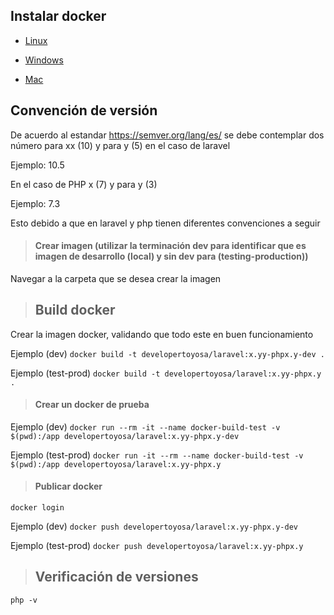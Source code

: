 ## Instalar docker

- [Linux](https://docs.docker.com/install/)

- [Windows](https://docs.docker.com/docker-for-windows/install/)

- [Mac](https://docs.docker.com/docker-for-mac/install/)


## Convención de versión
De acuerdo al estandar https://semver.org/lang/es/ se debe contemplar dos número para xx (10) y para y (5) en el caso de laravel 

Ejemplo:
10.5

En el caso de PHP x (7) y para y (3)

Ejemplo:
7.3

Esto debido a que en laravel y php tienen diferentes convenciones a seguir

> #### Crear imagen (utilizar la terminación dev para identificar que es imagen de desarrollo (local) y sin dev para (testing-production))

Navegar a la carpeta que se desea crear la imagen

> ## Build docker

Crear la imagen docker, validando que todo este en buen funcionamiento

Ejemplo (dev)
`docker build -t developertoyosa/laravel:x.yy-phpx.y-dev .`

Ejemplo (test-prod)
`docker build -t developertoyosa/laravel:x.yy-phpx.y .`


> #### Crear un docker de prueba

Ejemplo (dev)
`docker run --rm -it --name docker-build-test -v $(pwd):/app developertoyosa/laravel:x.yy-phpx.y-dev`

Ejemplo (test-prod)
`docker run -it --rm --name docker-build-test -v $(pwd):/app developertoyosa/laravel:x.yy-phpx.y`


> #### Publicar docker 

`docker login`

Ejemplo (dev)
`docker push developertoyosa/laravel:x.yy-phpx.y-dev`

Ejemplo (test-prod)
`docker push developertoyosa/laravel:x.yy-phpx.y`

> ## Verificación de versiones
`php -v`
